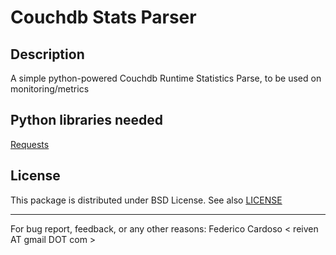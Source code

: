 Couchdb Stats Parser
=========

Description
-----------
A simple python-powered Couchdb Runtime Statistics Parse, to be used on monitoring/metrics


Python libraries needed
-----------------------
[Requests](http://docs.python-requests.org/en/latest)


License
-------
This package is distributed under BSD License. See also [LICENSE](https://github.com/reiven/python-couchdb-stats/blob/master/LICENSE)  



----------------------------------------------------------------
For bug report, feedback, or any other reasons:
Federico Cardoso < reiven AT gmail DOT com >
